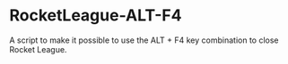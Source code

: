 # RocketLeague-ALT-F4
A script to make it possible to use the ALT + F4 key combination to close Rocket League.
